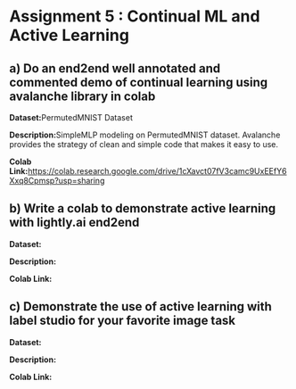 <h1>Assignment 5 : Continual ML and Active Learning</h1>

<h2>a) Do an end2end well annotated and commented demo of continual learning using avalanche library in colab</h2>

<b>Dataset:</b>PermutedMNIST Dataset

<b>Description:</b>SimpleMLP modeling on PermutedMNIST dataset. Avalanche provides the strategy of clean and simple code that makes it easy to use.

<b>Colab Link:</b>https://colab.research.google.com/drive/1cXavct07fV3camc9UxEEfY6Xxq8Cpmsp?usp=sharing

<h2>b) Write a colab to demonstrate active learning with lightly.ai end2end</h2>

<b>Dataset:</b>

<b>Description:</b>

<b>Colab Link:</b>

<h2>c) Demonstrate the use of active learning with label studio for your favorite image task</h2>

<b>Dataset:</b>

<b>Description:</b>

<b>Colab Link:</b>

